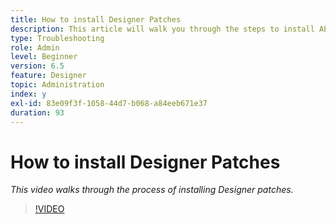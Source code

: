 ```yaml
---
title: How to install Designer Patches
description: This article will walk you through the steps to install AEM Forms Designer patches
type: Troubleshooting
role: Admin
level: Beginner
version: 6.5
feature: Designer
topic: Administration
index: y
exl-id: 83e09f3f-1058-44d7-b068-a84eeb671e37
duration: 93
---
```

# How to install Designer Patches

*This video walks through the process of installing Designer patches.*

>[!VIDEO](https://video.tv.adobe.com/v/335504?quality=12&learn=on)
